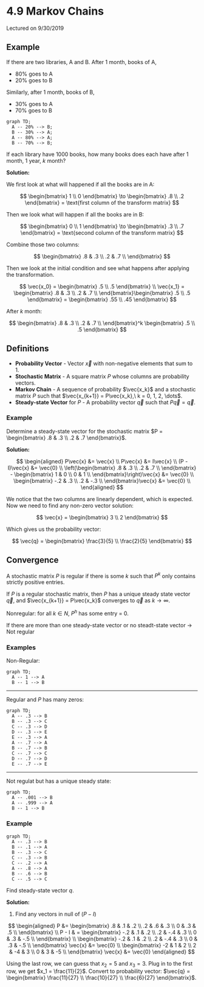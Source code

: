 # 4.9 Markov Chains
Lectured on 9/30/2019

## Example
If there are two libraries, A and B. After 1 month, books of A,

- 80% goes to A
- 20% goes to B

Similarly, after 1 month, books of B,

- 30% goes to A
- 70% goes to B

```mermaid
graph TD;
  A -- 20% --> B;
  B -- 30% --> A;
  A -- 80% --> A;
  B -- 70% --> B;
```

If each library have 1000 books, how many books does each have after 1 month, 1 year, $k$ month?

**Solution:**

We first look at what will happened if all the books are in A:

$$
\begin{bmatrix}
  1 \\ 0
\end{bmatrix} \to \begin{bmatrix}
  .8 \\ .2
\end{bmatrix} = \text{first column of the transform matrix}
$$

Then we look what will happen if all the books are in B:

$$
\begin{bmatrix}
  0 \\ 1
\end{bmatrix} \to \begin{bmatrix}
  .3 \\ .7
\end{bmatrix} = \text{second column of the transform matrix}
$$

Combine those two columns:

$$
\begin{bmatrix}
  .8 & .3 \\
  .2 & .7 \\
\end{bmatrix}
$$

Then we look at the initial condition and see what happens after applying the transformation.

$$
\vec{x_0} = \begin{bmatrix} .5 \\ .5 \end{bmatrix} \\
\vec{x_1} = \begin{bmatrix}
  .8 & .3 \\
  .2 & .7 \\
\end{bmatrix}\begin{bmatrix} .5 \\ .5 \end{bmatrix} = \begin{bmatrix}
  .55 \\ .45
\end{bmatrix}
$$

After $k$ month:

$$
\begin{bmatrix}
  .8 & .3 \\
  .2 & .7 \\
\end{bmatrix}^k \begin{bmatrix}
  .5 \\ .5
\end{bmatrix}
$$

## Definitions
- **Probability Vector** - Vector $\vec{x}$ with non-negative elements that sum to 1.
- **Stochastic Matrix** - A square matrix $P$ whose columns are probability vectors.
- **Markov Chain** - A sequence of probability $\vec{x_k}$ and a stochastic matrix $P$ such that $\vec{x_{k+1}} = P\vec{x_k},\ k = 0, 1, 2, \dots$.
- **Steady-state Vector** for $P$ - A probability vector $\vec{q}$ such that $P\vec{q} = \vec{q}$.

### Example
Determine a steady-state vector for the stochastic matrix $P = \begin{bmatrix} .8 & .3 \\ .2 & .7 \end{bmatrix}$.

**Solution:**

$$
\begin{aligned}
  P\vec{x} &= \vec{x} \\
  P\vec{x} &= I\vec{x} \\
  (P - I)\vec{x} &= \vec{0} \\
  \left(\begin{bmatrix}
    .8 & .3 \\
    .2 & .7 \\
  \end{bmatrix} - \begin{bmatrix}
    1 & 0 \\
    0 & 1 \\
  \end{bmatrix}\right)\vec{x} &= \vec{0} \\
  \begin{bmatrix}
    -.2 & .3 \\
    .2 & -.3 \\
  \end{bmatrix}\vec{x} &= \vec{0} \\
\end{aligned}
$$

We notice that the two columns are linearly dependent, which is expected. Now we need to find any non-zero vector solution:

$$
\vec{x} = \begin{bmatrix} 3 \\ 2 \end{bmatrix}
$$

Which gives us the probability vector:

$$
\vec{q} = \begin{bmatrix} \frac{3}{5} \\ \frac{2}{5} \end{bmatrix}
$$

## Convergence
A stochastic matrix $P$ is regular if there is some $k$ such that $P^k$ only contains strictly positive entries.

If $P$ is a regular stochastic matrix, then $P$ has a unique steady state vector $\vec{q}$, and $\vec{x_{k+1}} = P\vec{x_k}$ converges to $\vec{q}$ as $k \to \infty$.

Nonregular: for all $k \in N$, $P^h$ has some entry = 0.

If there are more than one steady-state vector or no steadt-state vector -> Not regular

### Examples
Non-Regular:
```mermaid
graph TD;
  A -- 1 --> A
  B -- 1 --> B
```

---

Regular and $P$ has many zeros:
```mermaid
graph TD;
  A -- .3 --> B
  B -- .3 --> C
  C -- .3 --> D
  D -- .3 --> E
  E -- .3 --> A
  A -- .7 --> A
  B -- .7 --> B
  C -- .7 --> C
  D -- .7 --> D
  E -- .7 --> E
```

---

Not regulat but has a unique steady state:

```mermaid
graph TD;
  A -- .001 --> B
  A -- .999 --> A
  B -- 1 --> B
```

### Example
```mermaid
graph TD;
  A -- .3 --> B
  B -- .1 --> A
  B -- .3 --> C
  C -- .3 --> B
  C -- .2 --> A
  A -- .8 --> A
  B -- .6 --> B
  C -- .5 --> C
```

Find steady-state vector $q$.

**Solution:**

1. Find any vectors in null of $(P - I)$

$$
\begin{aligned}
  P &= \begin{bmatrix}
    .8 & .1 & .2 \\
    .2 & .6 & .3 \\
     0 & .3 & .5 \\
  \end{bmatrix} \\
  P - I & = \begin{bmatrix}
    -.2 & .1 & .2 \\
    .2 & -.4 & .3 \\
     0 & .3 & -.5 \\
  \end{bmatrix} \\
  \begin{bmatrix}
    -.2 & .1 & .2 \\
    .2 & -.4 & .3 \\
     0 & .3 & -.5 \\
  \end{bmatrix} \vec{x} &= \vec{0} \\
  \begin{bmatrix}
    -2 & 1 & 2 \\
    2 & -4 & 3 \\
    0 & 3 & -5 \\
  \end{bmatrix} \vec{x} &= \vec{0}
\end{aligned}
$$

Using the last row, we can guess that $x_2 = 5$ and $x_3 = 3$. Plug in to the first row, we get $x_1 = \frac{11}{2}$. Convert to probability vector: $\vec{q} = \begin{bmatrix} \frac{11}{27} \\ \frac{10}{27} \\ \frac{6}{27} \end{bmatrix}$.
